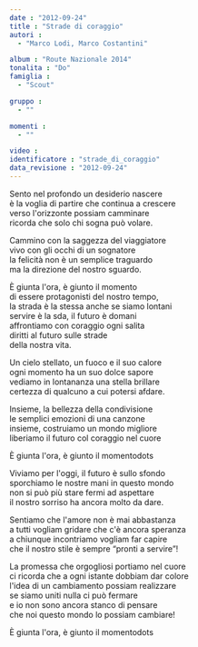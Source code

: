 ```yaml
---
date : "2012-09-24"
title : "Strade di coraggio"
autori : 
  - "Marco Lodi, Marco Costantini"

album : "Route Nazionale 2014"
tonalita : "Do"
famiglia : 
  - "Scout"

gruppo : 
  - ""

momenti : 
  - ""

video : 
identificatore : "strade_di_coraggio"
data_revisione : "2012-09-24"
---
```

  
  
Sento nel profondo un desiderio nascere  
è la voglia di partire che continua a crescere  
verso l'orizzonte possiam camminare  
ricorda che solo chi sogna può volare.  
  
  
Cammino con la saggezza del viaggiatore  
vivo con gli occhi di un sognatore  
la felicità non è un semplice traguardo  
ma la direzione del nostro sguardo.  
  
  
È giunta l'ora, è giunto il momento  
di essere protagonisti del nostro tempo,  
la strada è la stessa anche se siamo lontani  
servire è la sda, il futuro è domani  
affrontiamo con coraggio ogni salita  
diritti al futuro sulle strade  
della nostra vita.  
  
  
Un cielo stellato, un fuoco e il suo calore  
ogni momento ha un suo dolce sapore  
vediamo in lontananza una stella brillare  
certezza di qualcuno a cui potersi afdare.  
  
  
Insieme, la bellezza della condivisione  
le semplici emozioni di una canzone  
insieme, costruiamo un mondo migliore  
liberiamo il futuro col coraggio nel cuore  
  
  
È giunta l'ora, è giunto il momentodots  
  
  
Viviamo per l'oggi, il futuro è sullo sfondo  
sporchiamo le nostre mani in questo mondo  
non si può più stare fermi ad aspettare  
il nostro sorriso ha ancora molto da dare.  
  
  
Sentiamo che l'amore non è mai abbastanza  
a tutti vogliam gridare che c'è ancora speranza  
a chiunque incontriamo vogliam far capire  
che il nostro stile è sempre “pronti a servire”!  
  
  
La promessa che orgogliosi portiamo nel cuore  
ci ricorda che a ogni istante dobbiam dar colore  
l'idea di un cambiamento possiam realizzare  
se siamo uniti nulla ci può fermare  
e io non sono ancora stanco di pensare  
che noi questo mondo lo possiam cambiare!  
  
  
È giunta l'ora, è giunto il momentodots  
  
